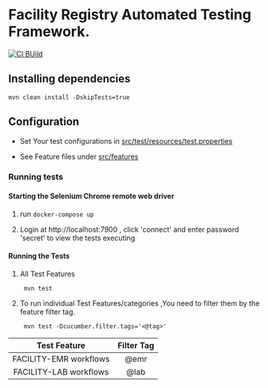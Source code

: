 # Facility Registry Automated Testing Framework.


[![CI BUild](https://github.com/I-TECH-UW/facilityregistry-qaframework/actions/workflows/build.yml/badge.svg)](https://github.com/I-TECH-UW/facilityregistry-qaframework/actions/workflows/build.yml)


## Installing dependencies 

    mvn clean install -DskipTests=true

## Configuration
- Set Your test configurations in [src/test/resources/test.properties](./src/test/resources/test.properties)

- See Feature files under [src/features](./src/features)

### Running tests

#### Starting the Selenium Chrome remote web driver

1. run   `docker-compose up`

2. Login at http://localhost:7900 , click 'connect' and enter password 'secret' to view the tests executing

#### Running the Tests

1. All Test Features

        mvn test

2. To run individual Test Features/categories ,You need to filter them by the feature filter tag.

        mvn test -Dcucumber.filter.tags='<@tag>'   
   

| Test Feature              |Filter Tag      |
|:-------------------------:|:-------------: |
| FACILITY-EMR workflows    | @emr           | 
| FACILITY-LAB  workflows   | @lab           |




